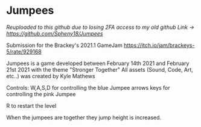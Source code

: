 # Jumpees
*Reuploaded to this github due to losing 2FA access to my old github Link -> https://github.com/Spheny18/Jumpees*

Submission for the Brackey's 2021.1 GameJam
https://itch.io/jam/brackeys-5/rate/929168

Jumpees is a game developed between February 14th 2021 and February 21st 2021 with the theme "Stronger Together"
All assets (Sound, Code, Art, etc..) was created by Kyle Mathews

Controls:
W,A,S,D for controlling the blue Jumpee
arrows keys for controlling the pink Jumpee

R to restart the level

When the jumpees are together they jump height is increased.
